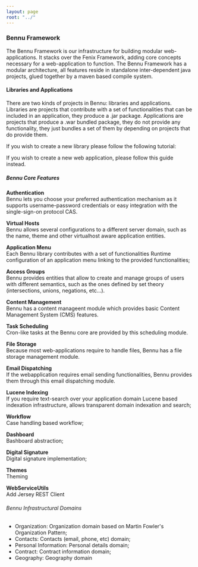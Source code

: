 ```yaml
---
layout: page
root: "../"
---
```


### Bennu Framework

The Bennu Framework is our infrastructure for building modular web-applications. It stacks over the Fenix Framework, adding core concepts necessary for a web-application to function. The Bennu Framework has a modular architecture, all features reside in standalone inter-dependent java projects, glued together by a maven based compile system.

#### Libraries and Applications

There are two kinds of projects in Bennu: libraries and applications. Libraries are projects that contribute with a set of functionalities that can be included in an application, they produce a .jar package. Applications are projects that produce a .war bundled package, they do not provide any functionality, they just bundles a set of them by depending on projects that do provide them.


If you wish to create a new library please follow the following tutorial:



If you wish to create a new web application, please follow this guide instead.


##### Bennu Core Features

__Authentication__  
Bennu lets you choose your preferred authentication mechanism as it supports username-password credentials or easy integration with the single-sign-on protocol CAS.

__Virtual Hosts__  
Bennu allows several configurations to a different server domain, such as the name, theme and other virtualhost aware application entities.

__Application Menu__  
Each Bennu library contributes with a set of functionalities Runtime configuration of an application menu linking to the provided functionalities;

__Access Groups__  
Bennu provides entities that allow to create and manage groups of users with different semantics, such as the ones defined by set theory (intersections, unions, negations, etc...).


__Content Management__  
Bennu has a content manageent module which provides basic Content Management System (CMS) features. 

__Task Scheduling__  
Cron-like tasks at the Bennu core are provided by this scheduling module.

__File Storage__  
Because most web-applications require to handle files, Bennu has a file storage management module.

__Email Dispatching__  
If the webapplication requires email sending functionalities, Bennu provides them through this email dispatching module.

__Lucene Indexing__  
If you require text-search over your application domain  Lucene based indexation infrastructure, allows transparent domain indexation and search;

__Workflow__  
Case handling based workflow;

__Dashboard__  
Bashboard abstraction;

__Digital Signature__  
Digital signature implementation;

__Themes__  
Theming

__WebServiceUtils__  
Add Jersey REST Client


###### Bennu Infrastructural Domains

* Organization: Organization domain based on Martin Fowler's Organization Pattern;
* Contacts: Contacts (email, phone, etc) domain;
* Personal Information: Personal details domain;
* Contract: Contract information domain;
* Geography: Geography domain

